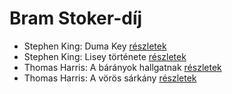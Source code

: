 # Bram Stoker-díj

- Stephen King: Duma Key [részletek](_details/Stephen%20King.md#id_554)
- Stephen King: Lisey története [részletek](_details/Stephen%20King.md#id_546)
- Thomas Harris: A bárányok hallgatnak [részletek](_details/Thomas%20Harris.md#id_1032)
- Thomas Harris: A vörös sárkány [részletek](_details/Thomas%20Harris.md#id_1031)